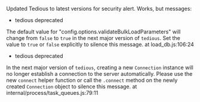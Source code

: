Updated Tedious to latest versions for security alert. Works, but messages:


- tedious deprecated 

The default value for "config.options.validateBulkLoadParameters" will change from `false` to `true` in the next major version of `tedious`. Set the value to `true` or `false` explicitly to silence this message. at load_db.js:106:24

- tedious deprecated 

In the next major version of `tedious`, creating a new `Connection` instance will no longer establish a connection to the server automatically. Please use the new `connect` helper function or call the `.connect` method on the newly created `Connection` object to silence this message. at internal/process/task_queues.js:79:11
